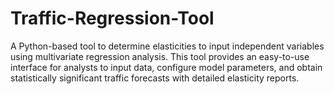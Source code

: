 # Traffic-Regression-Tool
A Python-based tool to determine elasticities to input independent variables using multivariate regression analysis. This tool provides an easy-to-use interface for analysts to input data, configure model parameters, and obtain statistically significant traffic forecasts with detailed elasticity reports.
